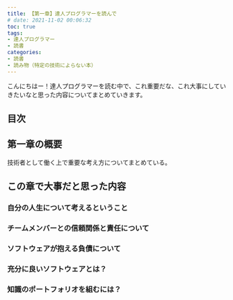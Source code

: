```yaml
---
title: 【第一章】達人プログラマーを読んで
# date: 2021-11-02 00:06:32
toc: true
tags:
- 達人プログラマー
- 読書
categories:
- 読書
- 読み物（特定の技術によらない本）
---
```


こんにちはー！達人プログラマーを読む中で、これ重要だな、これ大事にしていきたいなと思った内容についてまとめていきます。

## 目次
<!-- toc -->

<!--more-->

## 第一章の概要
技術者として働く上で重要な考え方についてまとめている。

## この章で大事だと思った内容
### 自分の人生について考えるということ

### チームメンバーとの信頼関係と責任について

### ソフトウェアが抱える負債について

### 充分に良いソフトウェアとは？

### 知識のポートフォリオを組むには？
